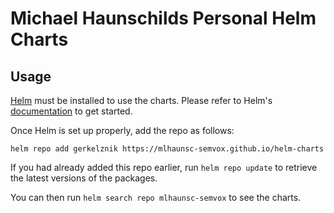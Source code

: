 # Michael Haunschilds Personal Helm Charts

## Usage

[Helm](https://helm.sh) must be installed to use the charts.
Please refer to Helm's [documentation](https://helm.sh/docs/) to get started.

Once Helm is set up properly, add the repo as follows:

```console
helm repo add gerkelznik https://mlhaunsc-semvox.github.io/helm-charts
```

If you had already added this repo earlier, run `helm repo update` to retrieve the latest versions of the packages.

You can then run `helm search repo mlhaunsc-semvox` to see the charts.
